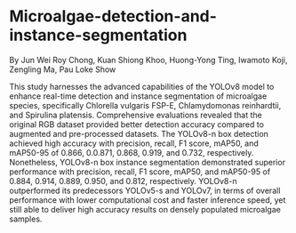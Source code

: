 # Microalgae-detection-and-instance-segmentation
By Jun Wei Roy Chong, Kuan Shiong Khoo, Huong-Yong Ting, Iwamoto Koji, Zengling Ma, Pau Loke Show

This study harnesses the advanced capabilities of the YOLOv8 model to enhance real-time detection and instance segmentation of microalgae species, specifically Chlorella vulgaris FSP-E, Chlamydomonas reinhardtii, and Spirulina platensis. Comprehensive evaluations revealed that the original RGB dataset provided better detection accuracy compared to augmented and pre-processed datasets. The YOLOv8-n box detection achieved high accuracy with precision, recall, F1 score, mAP50, and mAP50-95 of 0.866, 0.0.871, 0.868, 0.919, and 0.732, respectively. Nonetheless, YOLOv8-n box instance segmentation demonstrated superior performance with precision, recall, F1 score, mAP50, and mAP50-95 of 0.884, 0.914, 0.889, 0.950, and 0.812, respectively. YOLOv8-n outperformed its predecessors YOLOv5-s and YOLOv7, in terms of overall performance with lower computational cost and faster inference speed, yet still able to deliver high accuracy results on densely populated microalgae samples. 
